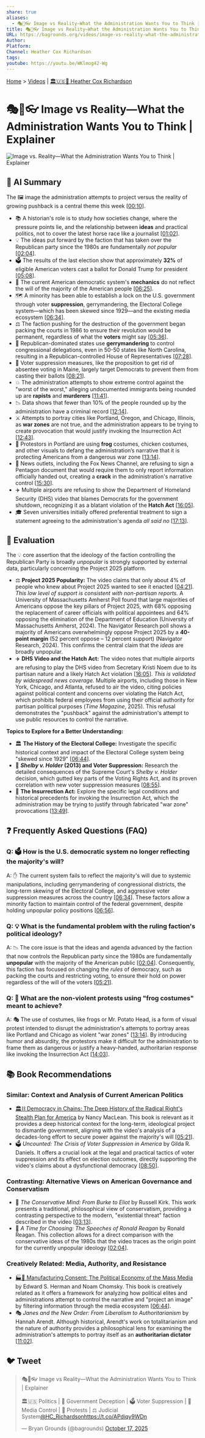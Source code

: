 ```yaml
---
share: true
aliases:
  - 🎭🤥👓 Image vs Reality—What the Administration Wants You to Think | Explainer
title: 🎭🤥👓 Image vs Reality—What the Administration Wants You to Think | Explainer
URL: https://bagrounds.org/videos/image-vs-reality-what-the-administration-wants-you-to-think-explainer
Author:
Platform:
Channel: Heather Cox Richardson
tags:
youtube: https://youtu.be/WKlmog42-Wg
---
```

[Home](../index.md) > [Videos](./index.md) | [🏛️🇺🇸📖 Heather Cox Richardson](../people/heather-cox-richardson.md)  
# 🎭🤥👓 Image vs Reality—What the Administration Wants You to Think | Explainer  
![Image vs. Reality—What the Administration Wants You to Think | Explainer](https://youtu.be/WKlmog42-Wg)  
  
## 🤖 AI Summary  
  
The 🖼️ image the administration attempts to project versus the reality of growing pushback is a central theme this week \[[00:10](http://www.youtube.com/watch?v=WKlmog42-Wg&t=10)].  
  
* 📚 A historian's role is to study how societies change, where the pressure points lie, and the relationship between **ideas** and practical politics, not to cover the latest horse race like a journalist \[[01:02](http://www.youtube.com/watch?v=WKlmog42-Wg&t=62)].  
* 💡 The ideas put forward by the faction that has taken over the Republican party since the 1980s are fundamentally *not popular* \[[02:04](http://www.youtube.com/watch?v=WKlmog42-Wg&t=124)].  
* 🗳️ The results of the last election show that approximately **32%** of eligible American voters cast a ballot for Donald Trump for president \[[05:08](http://www.youtube.com/watch?v=WKlmog42-Wg&t=308)].  
* 🚫 The current American democratic system's **mechanics** do not reflect the will of the majority of the American people \[[06:25](http://www.youtube.com/watch?v=WKlmog42-Wg&t=385)].  
* 🗺️ A minority has been able to establish a lock on the U.S. government through voter **suppression**, gerrymandering, the Electoral College system—which has been skewed since 1929—and the existing media ecosystem \[[06:34](http://www.youtube.com/watch?v=WKlmog42-Wg&t=394)].  
* ⚖️ The faction pushing for the destruction of the government began packing the courts in 1986 to ensure their revolution would be permanent, regardless of what the **voters** might say \[[05:36](http://www.youtube.com/watch?v=WKlmog42-Wg&t=336)].  
* 📝 Republican-dominated states use **gerrymandering** to control congressional delegations, even in 50-50 states like North Carolina, resulting in a Republican-controlled House of Representatives \[[07:28](http://www.youtube.com/watch?v=WKlmog42-Wg&t=448)].  
* 🛑 Voter suppression measures, like the proposition to get rid of absentee voting in Maine, largely target Democrats to prevent them from casting their ballots \[[08:21](http://www.youtube.com/watch?v=WKlmog42-Wg&t=501)].  
* 💥 The administration attempts to show extreme control against the "worst of the worst," alleging undocumented immigrants being rounded up are **rapists** and **murderers** \[[11:41](http://www.youtube.com/watch?v=WKlmog42-Wg&t=701)].  
* 📉 Data shows that fewer than 10% of the people rounded up by the administration have a criminal record \[[12:14](http://www.youtube.com/watch?v=WKlmog42-Wg&t=734)].  
* ⚔️ Attempts to portray cities like Portland, Oregon, and Chicago, Illinois, as **war zones** are not true, and the administration appears to be trying to create provocation that would justify invoking the Insurrection Act \[[12:43](http://www.youtube.com/watch?v=WKlmog42-Wg&t=763)].  
* 🐸 Protestors in Portland are using **frog** costumes, chicken costumes, and other visuals to defang the administration’s narrative that it is protecting Americans from a dangerous war zone \[[13:14](http://www.youtube.com/watch?v=WKlmog42-Wg&t=794)].  
* 📰 News outlets, including the Fox News Channel, are refusing to sign a Pentagon document that would require them to only report information officially handed out, creating a **crack** in the administration's narrative control \[[15:30](http://www.youtube.com/watch?v=WKlmog42-Wg&t=930)].  
* ✈️ Multiple airports are refusing to show the Department of Homeland Security (DHS) video that blames Democrats for the government shutdown, recognizing it as a blatant violation of the **Hatch Act** \[[16:05](http://www.youtube.com/watch?v=WKlmog42-Wg&t=965)].  
* 🎓 Seven universities initially offered preferential treatment to sign a statement agreeing to the administration's agenda *all said no* \[[17:13](http://www.youtube.com/watch?v=WKlmog42-Wg&t=1033)].  
  
## 🤔 Evaluation  
  
The 💡 core assertion that the ideology of the faction controlling the Republican Party is broadly *unpopular* is strongly supported by external data, particularly concerning the Project 2025 platform.  
  
* ⚖️ **Project 2025 Popularity:** The video claims that only about 4% of people who knew about Project 2025 wanted to see it enacted \[[04:21](http://www.youtube.com/watch?v=WKlmog42-Wg&t=261)]. *This low level of support is consistent with non-partisan reports.* A University of Massachusetts Amherst Poll found that large majorities of Americans oppose the key pillars of Project 2025, with 68% opposing the replacement of career officials with political appointees and 64% opposing the elimination of the Department of Education (University of Massachusetts Amherst, 2024). The Navigator Research poll shows a majority of Americans overwhelmingly oppose Project 2025 by a **40-point margin** (52 percent oppose – 12 percent support) (Navigator Research, 2024). This confirms the central claim that the *ideas* are broadly unpopular.  
* ✈️ **DHS Video and the Hatch Act:** The video notes that multiple airports are refusing to play the DHS video from Secretary Kristi Noem due to its partisan nature and a likely Hatch Act violation \[[16:05](http://www.youtube.com/watch?v=WKlmog42-Wg&t=965)]. *This is validated by widespread news coverage.* Multiple airports, including those in New York, Chicago, and Atlanta, refused to air the video, citing policies against political content and concerns over violating the Hatch Act, which prohibits federal employees from using their official authority for partisan political purposes (*Time Magazine*, 2025). This refusal demonstrates the "pushback" against the administration's attempt to use public resources to control the narrative.  
  
**Topics to Explore for a Better Understanding:**  
  
* 🏛️ **The History of the Electoral College:** Investigate the specific historical context and impact of the Electoral College system being "skewed since 1929" \[[06:44](http://www.youtube.com/watch?v=WKlmog42-Wg&t=404)].  
* 📖 ***Shelby v. Holder* (2013) and Voter Suppression:** Research the detailed consequences of the Supreme Court's *Shelby v. Holder* decision, which gutted key parts of the Voting Rights Act, and its proven correlation with new voter suppression measures \[[08:55](http://www.youtube.com/watch?v=WKlmog42-Wg&t=535)].  
* 📜 **The Insurrection Act:** Explore the specific legal conditions and historical precedents for invoking the Insurrection Act, which the administration may be trying to justify through fabricated "war zone" provocations \[[13:49](http://www.youtube.com/watch?v=WKlmog42-Wg&t=829)].  
  
## ❓ Frequently Asked Questions (FAQ)  
  
### Q: 🗳️ How is the U.S. democratic system no longer reflecting the majority's will?  
A: ✋ The current system fails to reflect the majority's will due to systemic manipulations, including gerrymandering of congressional districts, the long-term skewing of the Electoral College, and aggressive voter suppression measures across the country \[[06:34](http://www.youtube.com/watch?v=WKlmog42-Wg&t=394)]. These factors allow a minority faction to maintain control of the federal government, despite holding unpopular policy positions \[[06:56](http://www.youtube.com/watch?v=WKlmog42-Wg&t=416)].  
  
### Q: 💡 What is the fundamental problem with the ruling faction's political ideology?  
A: 📉 The core issue is that the ideas and agenda advanced by the faction that now controls the Republican party since the 1980s are fundamentally **unpopular** with the majority of the American public \[[02:04](http://www.youtube.com/watch?v=WKlmog42-Wg&t=124)]. Consequently, this faction has focused on changing the *rules* of democracy, such as packing the courts and restricting voting, to ensure their hold on power regardless of the will of the voters \[[05:21](http://www.youtube.com/watch?v=WKlmog42-Wg&t=321)].  
  
### Q: 🐸 What are the non-violent protests using "frog costumes" meant to achieve?  
A: 🎭 The use of costumes, like frogs or Mr. Potato Head, is a form of visual protest intended to disrupt the administration's attempts to portray areas like Portland and Chicago as violent "war zones" \[[13:14](http://www.youtube.com/watch?v=WKlmog42-Wg&t=794)]. By introducing humor and absurdity, the protestors make it difficult for the administration to frame them as dangerous or justify a heavy-handed, authoritarian response like invoking the Insurrection Act \[[14:03](http://www.youtube.com/watch?v=WKlmog42-Wg&t=843)].  
  
## 📚 Book Recommendations  
  
### Similar: Context and Analysis of Current American Politics  
  
* [🏛️⛓️ Democracy in Chains: The Deep History of the Radical Right's Stealth Plan for America](../books/democracy-in-chains-the-deep-history-of-the-radical-rights-stealth-plan-for-america.md) by Nancy MacLean. This book is relevant as it provides a deep historical context for the long-term, ideological project to dismantle government, aligning with the video's analysis of a decades-long effort to secure power against the majority's will \[[05:21](http://www.youtube.com/watch?v=WKlmog42-Wg&t=321)].  
* 🗳️ *Uncounted: The Crisis of Voter Suppression in America* by Gilda R. Daniels. It offers a crucial look at the legal and practical tactics of voter suppression and its effect on election outcomes, directly supporting the video's claims about a dysfunctional democracy \[[08:50](http://www.youtube.com/watch?v=WKlmog42-Wg&t=530)].  
  
### Contrasting: Alternative Views on American Governance and Conservatism  
  
* 📜 *The Conservative Mind: From Burke to Eliot* by Russell Kirk. This work presents a traditional, philosophical view of conservatism, providing a contrasting perspective to the modern, "existential threat" faction described in the video \[[03:13](http://www.youtube.com/watch?v=WKlmog42-Wg&t=193)].  
* 💪 *A Time for Choosing: The Speeches of Ronald Reagan* by Ronald Reagan. This collection allows for a direct comparison with the conservative ideas of the 1980s that the video traces as the origin point for the currently unpopular ideology \[[02:04](http://www.youtube.com/watch?v=WKlmog42-Wg&t=124)].  
  
### Creatively Related: Media, Authority, and Resistance  
  
* [🏭🫡 Manufacturing Consent: The Political Economy of the Mass Media](../books/manufacturing-consent.md) by Edward S. Herman and Noam Chomsky. This book is creatively related as it offers a framework for analyzing how political elites and administrations attempt to control the narrative and "project an image" by filtering information through the media ecosystem \[[06:44](http://www.youtube.com/watch?v=WKlmog42-Wg&t=404)].  
* 🎭 *Janes and the New Order: From Liberalism to Authoritarianism* by Hannah Arendt. Although historical, Arendt's work on totalitarianism and the nature of authority provides a philosophical lens for examining the administration's attempts to portray itself as an **authoritarian dictator** \[[11:02](http://www.youtube.com/watch?v=WKlmog42-Wg&t=662)].  
  
## 🐦 Tweet  
<blockquote class="twitter-tweet" data-theme="dark"><p lang="en" dir="ltr">🎭🤥👓 Image vs Reality—What the Administration Wants You to Think | Explainer<br><br>🏛️🇺🇸 Politics | 🤥 Government Deception | 🗳️ Voter Suppression | 📰 Media Control | 🐸 Protests | ⚖️ Judicial System<a href="https://twitter.com/HC_Richardson?ref_src=twsrc%5Etfw">@HC_Richardson</a><a href="https://t.co/APdiqy9WDn">https://t.co/APdiqy9WDn</a></p>&mdash; Bryan Grounds (@bagrounds) <a href="https://twitter.com/bagrounds/status/1979217582021579163?ref_src=twsrc%5Etfw">October 17, 2025</a></blockquote> <script async src="https://platform.twitter.com/widgets.js" charset="utf-8"></script>